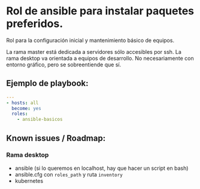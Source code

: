 # Rol de ansible para instalar paquetes preferidos.

Rol para la configuración inicial y mantenimiento básico de equipos.

La rama master está dedicada a servidores sólo accesibles por ssh.
La rama desktop va orientada a equipos de desarrollo. No necesariamente con
entorno gráfico, pero se sobreentiende que sí. 

## Ejemplo de playbook:

```yaml
---
- hosts: all
  become: yes
  roles:
    - ansible-basicos
```


## Known issues / Roadmap:

### Rama desktop

- ansible (si lo queremos en localhost, hay que hacer un script en bash)
- ansible.cfg con `roles_path` y ruta `inventory`
- kubernetes

